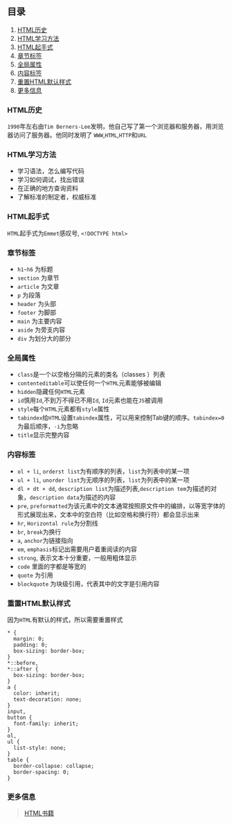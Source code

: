 ## 目录
1. [HTML历史](#HTML历史)
2. [HTML学习方法](#HTML学习方法)
3. [HTML起手式](#HTML起手式)
4. [章节标签](#章节标签)
5. [全局属性 ](#全局属性)
6. [内容标签](#内容标签)
7. [重置HTML默认样式](#重置HTML默认样式)
8. [更多信息](#更多信息)

### HTML历史
`1990`年左右由`Tim Berners-Lee`发明，他自己写了第一个浏览器和服务器，用浏览器访问了服务器。他同时发明了 `WWW`,`HTML`,`HTTP`和`URL`

### HTML学习方法
* 学习语法，怎么编写代码
* 学习如何调试，找出错误
* 在正确的地方查询资料
* 了解标准的制定者，权威标准

### HTML起手式
`HTML`起手式为`Emmet`感叹号, `<!DOCTYPE html>`


### 章节标签
* `h1~h6` 为标题
* `section` 为章节
* `article` 为文章
* `p` 为段落
* `header` 为头部
* `footer` 为脚部
* `main` 为主要内容
* `aside` 为旁支内容
* `div` 为划分大的部分

### 全局属性
* `class`是一个以空格分隔的元素的类名（classes ）列表
* `contenteditable`可以使任何一个`HTML`元素能够被编辑
* `hidden`隐藏任何`HTML`元素
* `id`慎用`Id`,不到万不得已不用`Id`, `Id`元素也能在`JS`被调用
* `style`每个`HTML`元素都有`style`属性
* `tabindex`给`HTML`设置`tabindex`属性，可以用来控制Tab键的顺序。`tabindex=0`为最后顺序，`-i`为忽略
* `title`显示完整内容

### 内容标签
* `ol + li`, `orderst list`为有顺序的列表，`list`为列表中的某一项
* `ul + li`, `unorder list`为无顺序的列表，`list`为列表中的某一项
* `dl + dt + dd`, `description list`为描述列表,`description tem`为描述的对象，`description data`为描述的内容
* `pre`, `preformatted`为该元素中的文本通常按照原文件中的编排，以等宽字体的形式展现出来，文本中的空白符（比如空格和换行符）都会显示出来
* `hr`, `Horizontal rule`为分割线
* `br`, `break`为换行
* `a`, `anchor`为链接指向
* `em`, `emphasis`标记出需要用户着重阅读的内容
* `strong`, 表示文本十分重要，一般用粗体显示
* `code` 里面的字都是等宽的
* `quote` 为引用
* `blockquote` 为块级引用，代表其中的文字是引用内容

### 重置HTML默认样式
因为`HTML`有默认的样式，所以需要重置样式
```
* {
  margin: 0;
  padding: 0;
  box-sizing: border-box;
}
*::before,
*::after {
  box-sizing: border-box;
}
a {
  color: inherit;
  text-decoration: none;
}
input,
button {
  font-family: inherit;
}
ol,
ul {
  list-style: none;
}
table {
  border-collapse: collapse;
  border-spacing: 0;
}
```

### 更多信息
> [HTML书籍](https://wangdoc.com/html/index.html)
